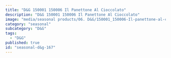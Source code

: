 ```yaml
---
title: "D&G 150001 150006 Il Panettone Al Cioccolato"
description: "D&G 150001 150006 Il Panettone Al Cioccolato"
image: "media/seasonal products/06. D&G/150001_150006-Il-panettone-al-cioccolato.jpg"
category: "seasonal"
subcategory: "D&G"
tags:
  - "D&G"
published: true
id: "seasonal-d&g-167"
---
```

